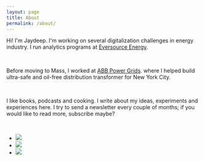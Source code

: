 ```yaml
---
layout: page
title: About
permalink: /about/
---
```

Hi! I'm Jaydeep. I'm working on several digitalization challenges in energy industry. I run analytics programs at <a href="https://www.eversource.com/content/general/about">Eversource Energy</a>.

<br>

Before moving to Mass, I worked at <a href="https://new.abb.com/uk/about/our-businesses/power-grids-division">ABB Power Grids</a>. where I helped build ultra-safe and oil-free distribution transformer for New York City.

<br>

I like books, podcasts and cooking. I write about my ideas, experiments and experiences here. I try to send a newsletter every couple of months; if you would like to read more, subscribe maybe?

<br>

<ul class="social">
  <li class="logo"><a href="https://twitter.com/TheDeshpande"> <img src="{{ '/twtr.png' | prepend: site.baseurl | prepend: site.url }}"></a></li>
  <li class="logo"><a href="https://github.com/jaydeshpande"> <img src="{{ '/git.png' | prepend: site.baseurl | prepend: site.url }}"></a></li>
  <li class="logo"><a href="https://www.linkedin.com/in/jaydeepdeshpande/"> <img src="{{ '/in.png' | prepend: site.baseurl | prepend: site.url }}"></a></li>
</ul>
